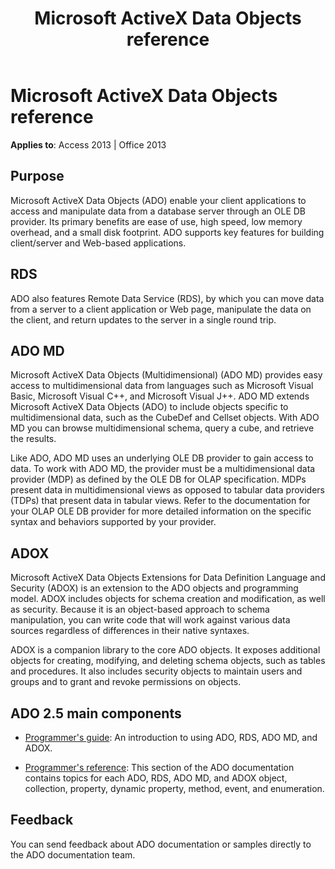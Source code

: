 ﻿---
title: Microsoft ActiveX Data Objects reference
TOCTitle: Microsoft ActiveX Data Objects Reference
ms:assetid: 235fc575-8a2e-913c-fa3d-bb86256733f9
ms:mtpsurl: https://msdn.microsoft.com/library/JJ249010(v=office.15)
ms:contentKeyID: 48543728
ms.date: 09/18/2015
mtps_version: v=office.15
---

# Microsoft ActiveX Data Objects reference

**Applies to**: Access 2013 | Office 2013

## Purpose

Microsoft ActiveX Data Objects (ADO) enable your client applications to access and manipulate data from a database server through an OLE DB provider. Its primary benefits are ease of use, high speed, low memory overhead, and a small disk footprint. ADO supports key features for building client/server and Web-based applications.

## RDS

ADO also features Remote Data Service (RDS), by which you can move data from a server to a client application or Web page, manipulate the data on the client, and return updates to the server in a single round trip.

## ADO MD

Microsoft ActiveX Data Objects (Multidimensional) (ADO MD) provides easy access to multidimensional data from languages such as Microsoft Visual Basic, Microsoft Visual C++, and Microsoft Visual J++. ADO MD extends Microsoft ActiveX Data Objects (ADO) to include objects specific to multidimensional data, such as the CubeDef and Cellset objects. With ADO MD you can browse multidimensional schema, query a cube, and retrieve the results.

Like ADO, ADO MD uses an underlying OLE DB provider to gain access to data. To work with ADO MD, the provider must be a multidimensional data provider (MDP) as defined by the OLE DB for OLAP specification. MDPs present data in multidimensional views as opposed to tabular data providers (TDPs) that present data in tabular views. Refer to the documentation for your OLAP OLE DB provider for more detailed information on the specific syntax and behaviors supported by your provider.

## ADOX

Microsoft ActiveX Data Objects Extensions for Data Definition Language and Security (ADOX) is an extension to the ADO objects and programming model. ADOX includes objects for schema creation and modification, as well as security. Because it is an object-based approach to schema manipulation, you can write code that will work against various data sources regardless of differences in their native syntaxes.

ADOX is a companion library to the core ADO objects. It exposes additional objects for creating, modifying, and deleting schema objects, such as tables and procedures. It also includes security objects to maintain users and groups and to grant and revoke permissions on objects.

## ADO 2.5 main components

- [Programmer's guide](ado-programmer-s-guide.md): An introduction to using ADO, RDS, ADO MD, and ADOX.

- [Programmer's reference](ado-programmer-s-reference-topics.md): This section of the ADO documentation contains topics for each ADO, RDS, ADO MD, and ADOX object, collection, property, dynamic property, method, event, and enumeration.

## Feedback

You can send feedback about ADO documentation or samples directly to the ADO documentation team.

